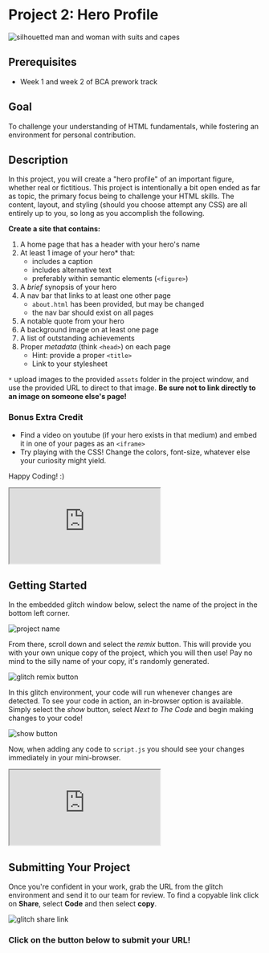 # Project 2: Hero Profile
![silhouetted man and woman with suits and capes](https://res.cloudinary.com/btvca/image/upload/v1603033682/super-hero-3083468_1280_cd2f6c.jpg)

## Prerequisites
- Week 1 and week 2 of BCA prework track

## Goal
To challenge your understanding of HTML fundamentals, while fostering an environment for personal contribution.

## Description
In this project, you will create a "hero profile" of an important figure, whether real or fictitious. This project is intentionally a bit open ended as far as topic, the primary focus being to challenge your HTML skills. The content, layout, and styling (should you choose attempt any CSS) are all entirely up to you, so long as you accomplish the following.

**Create a site that contains:**

1) A home page that has a header with your hero's name
2) At least 1 image of your hero* that:
    - includes a caption
    - includes alternative text
    - preferably within semantic elements (`<figure>`)
3) A *brief* synopsis of your hero
4) A nav bar that links to at least one other page
    - `about.html` has been provided, but may be changed
    - the nav bar should exist on all pages
5) A notable quote from your hero
6) A background image on at least one page
7) A list of outstanding achievements 
8) Proper *metadata* (think `<head>`) on each page
    - Hint: provide a proper `<title>`
    - Link to your stylesheet

`*` upload images to the provided `assets` folder in the project window, and use the provided URL to direct to that image. **Be sure not to link directly to an image on someone else's page!**

### Bonus Extra Credit
- Find a video on youtube (if your hero exists in that medium) and embed it in one of your pages as an `<iframe>`
- Try playing with the CSS! Change the colors, font-size, whatever else your curiosity might yield.

Happy Coding! :)

<!-- Copy and Paste Me -->
<div class="glitch-embed-wrap" style={{height: "420px", width: "100%"}}>
  <iframe
    src="https://glitch.com/embed/#!/embed/hero-profile-bca?path=index.html&previewSize=0&attributionHidden=true"
    title="hero-profile-bca on Glitch"
    allow="geolocation; microphone; camera; midi; vr; encrypted-media"
    style={{height: "100%", width: "100%", border: "0"}}>
  </iframe>
</div>


## Getting Started

In the embedded glitch window below, select the name of the project in the bottom left corner. 

![project name](https://res.cloudinary.com/btvca/image/upload/v1600871422/fortuneTellerProjectName_lpnko4.png)

From there, scroll down and select the *remix* button. This will provide you with your own unique copy of the project, which you will then use! Pay no mind to the silly name of your copy, it's randomly generated.

![glitch remix button](https://res.cloudinary.com/btvca/image/upload/v1600871036/RemixThisButton_qg8ncv.png)

In this glitch environment, your code will run whenever changes are detected. To see your code in action, an in-browser option is available. Simply select the *show* button, select *Next to The Code* and begin making changes to your code! 

![show button](https://res.cloudinary.com/btvca/image/upload/v1600871855/ShowButtonGlitch_lijl1s.png)

Now, when adding any code to `script.js` you should see your changes immediately in your mini-browser.

<div class="glitch-embed-wrap" style={{height: "420px", width: "100%;"}}>
  <iframe
    src="https://glitch.com/embed/#!/embed/fortune-teller-bca?path=script.js&previewSize=0&attributionHidden=true"
    title="fortune-teller-bca on Glitch"
    allow="geolocation; microphone; camera; midi; vr; encrypted-media"
    style={{height: "100%", width: "100%", border: "0"}}>
  </iframe>
</div>

## Submitting Your Project

Once you're confident in your work, grab the URL from the glitch environment and send it to our team for review. To find a copyable link click on **Share**, select **Code** and then select **copy**. 

![glitch share link](https://res.cloudinary.com/btvca/image/upload/v1601320649/glitch_share_ocoffp.png)

### Click on the button below to submit your URL!